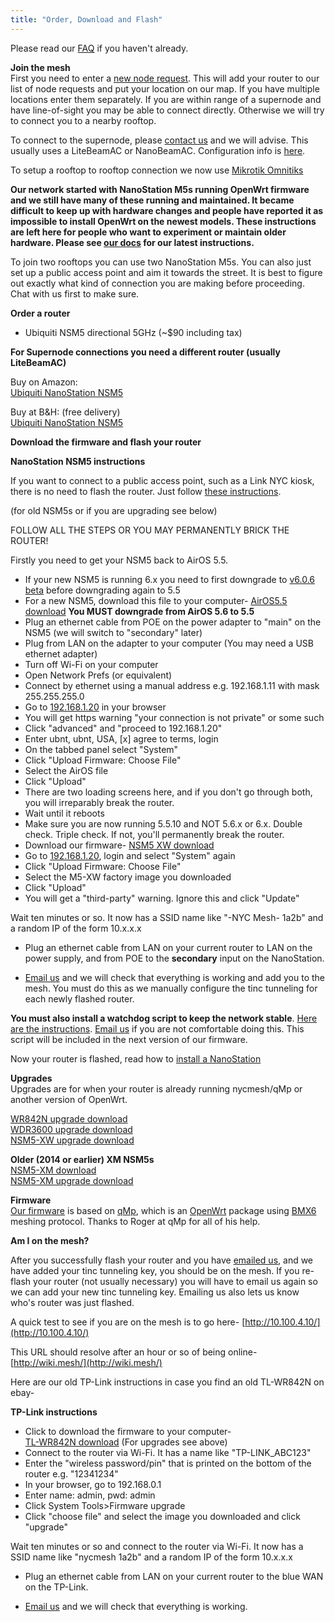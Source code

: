 ```yaml
---
title: "Order, Download and Flash"
---
```


Please read our [FAQ](/faq) if you haven't already.

**Join the mesh**  
First you need to enter a [new node request](/join). This will add your router to our list of node requests and put your location on our map. If you have multiple locations enter them separately. If you are within range of a supernode and have line-of-sight you may be able to connect directly. Otherwise we will try to connect you to a nearby rooftop.

To connect to the supernode, please [contact us](mailto:install@nycmesh.net) and we will advise. This usually uses a LiteBeamAC or NanoBeamAC. Configuration info is [here](https://docs.nycmesh.net/installs/cpe).

To setup a rooftop to rooftop connection we now use [Mikrotik Omnitiks](https://docs.nycmesh.net/hardware/mikrotikomnitik5ac/)

**Our network started with NanoStation M5s running OpenWrt firmware and we still have many of these running and maintained. It became difficult to keep up with hardware changes and people have reported it as impossible to install OpenWrt on the newest models. These instructions are left here for people who want to experiment or maintain older hardware. Please see [our docs](https://docs.nycmesh.net) for our latest instructions.** 

To join two rooftops you can use two NanoStation M5s. You can also just set up a public access point and aim it towards the street. It is best to figure out exactly what kind of connection you are making before proceeding. Chat with us first to make sure.

**Order a router**

*   Ubiquiti NSM5 directional 5GHz (~$90 including tax)

**For Supernode connections you need a different router (usually LiteBeamAC)**

Buy on Amazon:  
[Ubiquiti NanoStation NSM5](https://www.amazon.com/dp/B0049AVWAO/?tag=nsm5-nycmesh-20)

Buy at B&H: (free delivery)  
[Ubiquiti NanoStation NSM5](http://www.bhphotovideo.com/c/product/1049768-REG/)

**Download the firmware and flash your router**

**NanoStation NSM5 instructions**

If you want to connect to a public access point, such as a Link NYC kiosk, there is no need to flash the router. Just follow [these instructions](/blog/public-access-points/).

(for old NSM5s or if you are upgrading see below)

FOLLOW ALL THE STEPS OR YOU MAY PERMANENTLY BRICK THE ROUTER!

Firstly you need to get your NSM5 back to AirOS 5.5.

*   If your new NSM5 is running 6.x you need to first downgrade to [v6.0.6 beta](https://www.ubnt.com/downloads/XN-fw-internal/v6.0.6/XW.v6.0.6-beta.30875.170526.0023.bin) before downgrading again to 5.5
*   For a new NSM5, download this file to your computer- [AirOS5.5 download](http://dl.ubnt.com/firmwares/XW-fw/v5.5.10/XW.v5.5.10-u2.28005.150723.1358.bin) **You MUST downgrade from AirOS 5.6 to 5.5**
*   Plug an ethernet cable from POE on the power adapter to "main" on the NSM5 (we will switch to "secondary" later)
*   Plug from LAN on the adapter to your computer (You may need a USB ethernet adapter)
*   Turn off Wi-Fi on your computer
*   Open Network Prefs (or equivalent)
*   Connect by ethernet using a manual address e.g. 192.168.1.11 with mask 255.255.255.0
*   Go to [192.168.1.20](http://192.168.1.20) in your browser
*   You will get https warning "your connection is not private" or some such
*   Click "advanced" and "proceed to 192.168.1.20"
*   Enter ubnt, ubnt, USA, [x] agree to terms, login
*   On the tabbed panel select "System"
*   Click "Upload Firmware: Choose File"
*   Select the AirOS file
*   Click "Upload"
*   There are two loading screens here, and if you don't go through both, you will irreparably break the router.
*   Wait until it reboots
*   Make sure you are now running 5.5.10 and NOT 5.6.x or 6.x. Double check. Triple check. If not, you'll permanently break the router.
*   Download our firmware- [NSM5 XW download](/download/nycmesh_Ubiquiti_NanoStation-M5-XW_factory_20150915-1731.bin)
*   Go to [192.168.1.20](http://192.168.1.20), login and select "System" again
*   Click "Upload Firmware: Choose File"
*   Select the M5-XW factory image you downloaded
*   Click "Upload"
*   You will get a "third-party" warning. Ignore this and click "Update"

Wait ten minutes or so. It now has a SSID name like "-NYC Mesh- 1a2b" and a random IP of the form 10.x.x.x

*   Plug an ethernet cable from LAN on your current router to LAN on the power supply, and from POE to the **secondary** input on the NanoStation.

*   <a href="mailto:newnode@nycmesh.net">Email us</a> and we will check that everything is working and add you to the mesh. You must do this as we manually configure the tinc tunneling for each newly flashed router.

**You must also install a watchdog script to keep the network stable**. [Here are the instructions](/blog/watchdog). <a href="mailto:newnode@nycmesh.net">Email us</a> if you are not comfortable doing this. This script will be included in the next version of our firmware.

Now your router is flashed, read how to [install a NanoStation](https://docs.nycmesh.net/installs/nsm5/)

**Upgrades**  
Upgrades are for when your router is already running nycmesh/qMp or another version of OpenWrt.

[WR842N upgrade download](/download/nycmesh_TP-Link-TL-WR842N-v2_sysupgrade_20150914-2017.bin)  
[WDR3600 upgrade download](/download/nycmesh_TP-Link_TL-WDR3600-v1_sysupgrade_20150914-2023.bin)  
[NSM5-XW upgrade download](/download/nycmesh_Ubiquiti_NanoStation-M5-XW_sysupgrade_20150915-1731.bin)

**Older (2014 or earlier) XM NSM5s**  
[NSM5-XM download](/download/NanoStationM5-nycmesh-factory-20150619_1751.bin)  
[NSM5-XM upgrade download](/download/NanoStationM5-nycmesh-sysupgrade-20150619_1751.bin)

**Firmware**  
[Our firmware](https://github.com/nycmeshnet) is based on [qMp](http://qmp.cat/), which is an [OpenWrt](https://openwrt.org/) package using [BMX6](http://bmx6.net/projects/bmx6) meshing protocol. Thanks to Roger at qMp for all of his help.

**Am I on the mesh?**

After you successfully flash your router and you have <a href="mailto:newnode@nycmesh.net">emailed us</a>, and we have added your tinc tunneling key, you should be on the mesh. If you re-flash your router (not usually necessary) you will have to email us again so we can add your new tinc tunneling key. Emailing us also lets us know who's router was just flashed.

A quick test to see if you are on the mesh is to go here-
[http://10.100.4.10/](http://10.100.4.10/)

This URL should resolve after an hour or so of being online-  
[http://wiki.mesh/](http://wiki.mesh/)

Here are our old TP-Link instructions in case you find an old TL-WR842N on ebay-

**TP-Link instructions**

*   Click to download the firmware to your computer-  
    [TL-WR842N download](/download/nycmesh_TP-Link-TL-WR842N-v2_factory_20150914-2017.bin)
    (For upgrades see above)
*   Connect to the router via Wi-Fi. It has a name like "TP-LINK_ABC123"
*   Enter the "wireless password/pin" that is printed on the bottom of the router e.g. "12341234"
*   In your browser, go to 192.168.0.1
*   Enter name: admin, pwd: admin
*   Click System Tools>Firmware upgrade
*   Click "choose file" and select the image you downloaded and click "upgrade"

Wait ten minutes or so and connect to the router via Wi-Fi. It now has a SSID name like "nycmesh 1a2b" and a random IP of the form 10.x.x.x

*   Plug an ethernet cable from LAN on your current router to the blue WAN on the TP-Link.

*   <a href="mailto:contact@nycmesh.net">Email us</a> and we will check that everything is working.
